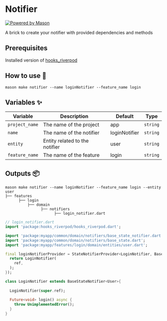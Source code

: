 # Notifier

[![Powered by Mason](https://img.shields.io/endpoint?url=https%3A%2F%2Ftinyurl.com%2Fmason-badge)](https://github.com/felangel/mason)

A brick to create your notifier with provided dependencies and methods

## Prerequisites

Installed version of [hooks_riverpod](https://pub.dev/packages/hooks_riverpod)

## How to use 🚀

```
mason make notifier --name loginNotifier --feature_name login
```

## Variables ✨

| Variable       | Description                    | Default       | Type      |
|----------------|--------------------------------|---------------| --------- |
| `project_name` | The name of the project        | app           | `string`  |
| `name`         | The name of the notifier       | loginNotifier | `string`  |
| `entity`       | Entity related to the notifier | user          | `string`  |
| `feature_name` | The name of the feature        | login         | `string`  |

## Outputs 📦

```
mason make notifier --name loginNotifier --feature_name login --entity user
├── features
      ├── login
          ├── domain
                ├── notifiers
                      ├── login_notifier.dart
```

```dart
// login_notifier.dart
import 'package:hooks_riverpod/hooks_riverpod.dart';

import 'package:myapp/common/domain/notifiers/base_state_notifier.dart';
import 'package:myapp/common/domain/notifiers/base_state.dart';
import 'package:myapp/features/login/domain/entities/user.dart';

final loginNotifierProvider = StateNotifierProvider<LoginNotifier, BaseState<User>>((ref) {
  return LoginNotifier(
    ref,
  );
});

class LoginNotifier extends BaseStateNotifier<User>{
  
  LoginNotifier(super.ref);
  
  Future<void> login() async {
    throw UnimplementedError();
  }
}
```